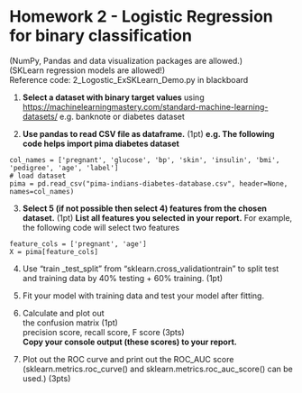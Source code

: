 # Homework 2 - Logistic Regression for binary classification  
(NumPy, Pandas and data visualization packages are allowed.)  
(SKLearn regression models are allowed!)  
Reference code: 2_Logostic_ExSKLearn_Demo.py in blackboard

1.	**Select a dataset with binary target values** using 
https://machinelearningmastery.com/standard-machine-learning-datasets/
e.g. banknote or diabetes dataset

2.	**Use pandas to read CSV file as dataframe.** (1pt)
**e.g. The following code helps import pima diabetes dataset**
```
col_names = ['pregnant', 'glucose', 'bp', 'skin', 'insulin', 'bmi', 'pedigree', 'age', 'label']
# load dataset
pima = pd.read_csv("pima-indians-diabetes-database.csv", header=None, names=col_names)
```

3.	**Select 5 (if not possible then select 4) features from the chosen dataset.**  (1pt) 
**List all features you selected in your report.**
For example, the following code will select two features 
```
feature_cols = ['pregnant', 'age']
X = pima[feature_cols]
```

4.	Use “train _test_split” from “sklearn.cross_validationtrain” to split test and training data by 40% testing + 60% training.   (1pt)

5.	Fit your model with training data and test your model after fitting. 

6.	Calculate and plot out  
the confusion matrix  (1pt)  
precision score, recall score, F score (3pts)  
**Copy your console output (these scores) to your report.**

7.	Plot out the ROC curve and print out the ROC_AUC score (sklearn.metrics.roc_curve() and sklearn.metrics.roc_auc_score() can be used.) (3pts)
